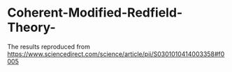 # Coherent-Modified-Redfield-Theory-
The results reproduced from https://www.sciencedirect.com/science/article/pii/S0301010414003358#f0005
